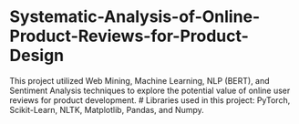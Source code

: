 # Systematic-Analysis-of-Online-Product-Reviews-for-Product-Design
This project utilized Web Mining, Machine Learning, NLP (BERT), and Sentiment Analysis techniques to explore the potential value of online user reviews for product development. # Libraries used in this project: PyTorch, Scikit-Learn, NLTK, Matplotlib, Pandas, and Numpy.
